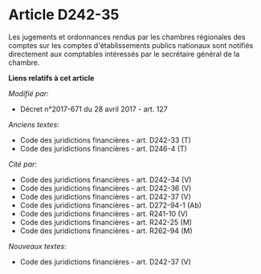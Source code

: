 # Article D242-35

Les jugements et ordonnances rendus par les chambres régionales des comptes sur les comptes d'établissements publics
nationaux sont notifiés directement aux comptables intéressés par le secrétaire général de la chambre.

**Liens relatifs à cet article**

_Modifié par_:

  - Décret n°2017-671 du 28 avril 2017 - art. 127

_Anciens textes_:

  - Code des juridictions financières - art. D242-33 (T)
  - Code des juridictions financières - art. D246-4 (T)

_Cité par_:

  - Code des juridictions financières - art. D242-34 (V)
  - Code des juridictions financières - art. D242-36 (V)
  - Code des juridictions financières - art. D242-37 (V)
  - Code des juridictions financières - art. D272-94-1 (Ab)
  - Code des juridictions financières - art. R241-10 (V)
  - Code des juridictions financières - art. R242-25 (M)
  - Code des juridictions financières - art. R262-94 (M)

_Nouveaux textes_:

  - Code des juridictions financières - art. D242-37 (V)
